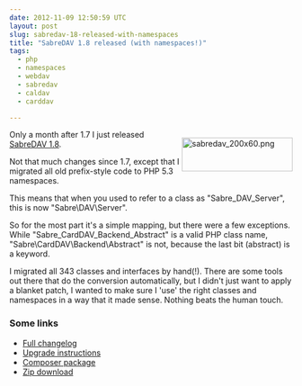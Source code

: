 ```yaml
---
date: 2012-11-09 12:50:59 UTC
layout: post
slug: sabredav-18-released-with-namespaces
title: "SabreDAV 1.8 released (with namespaces!)"
tags:
  - php
  - namespaces
  - webdav
  - sabredav
  - caldav
  - carddav

---
```

<p style="float: right"><img alt="sabredav_200x60.png" src="http://evertpot.com/resources/files/logos/sabredav_200x60.png" width="197" height="60" /></p>

<p>Only a month after 1.7 I just released <a href="http://sabre.io/">SabreDAV 1.8</a>.</p>
<p>Not that much changes since 1.7, except that I migrated all old prefix-style code to PHP 5.3 namespaces.</p>

<p>This means that when you used to refer to a class as "Sabre_DAV_Server", this is now "Sabre\DAV\Server".</p>

<p>So for the most part it's a simple mapping, but there were a few exceptions. While "Sabre_CardDAV_Backend_Abstract" is a valid PHP class name, "Sabre\CardDAV\Backend\Abstract" is not, because the last bit (abstract) is a keyword.</p>

<p>I migrated all 343 classes and interfaces by hand(!). There are some tools out there that do the conversion automatically, but I didn't just want to apply a blanket patch, I wanted to make sure I 'use' the right classes and namespaces in a way that it made sense. Nothing beats the human touch.</p>

<h3>Some links</h3>

<ul>
<li><a href="https://github.com/fruux/sabre-dav/blob/master/ChangeLog">Full changelog</a></li>
<li><a href="http://sabre.io/dav/upgrade/1.7-to-1.8/">Upgrade instructions</a></li>
<li><a href="http://packagist.org/packages/sabre/dav">Composer package</a></li>
<li><a href="https://github.com/fruux/sabre-dav/releases/">Zip download</a></li>
</ul>
